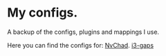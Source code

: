 # My configs.

A backup of the configs, plugins and mappings I use.

Here you can find the configs for:
[NvChad](https://github.com/NvChad/NvChad).
[i3-gaps](https://github.com/Airblader/i3)
